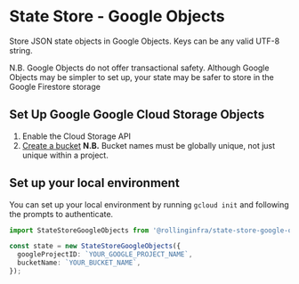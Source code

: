 # State Store - Google Objects

Store JSON state objects in Google Objects. Keys can be any valid UTF-8 string.

N.B. Google Objects do not offer transactional safety. Although Google Objects may be simpler to set up, your state may be safer to store in the Google Firestore storage

## Set Up Google Google Cloud Storage Objects

1. Enable the Cloud Storage API
2. [Create a bucket](https://console.cloud.google.com/storage/browser) **N.B.** Bucket names must be globally unique, not just unique within a project.

## Set up your local environment

You can set up your local environment by running `gcloud init` and following the prompts to authenticate.

```ts
import StateStoreGoogleObjects from '@rollinginfra/state-store-google-objects';

const state = new StateStoreGoogleObjects({
  googleProjectID: `YOUR_GOOGLE_PROJECT_NAME`,
  bucketName: `YOUR_BUCKET_NAME`,
});
```
